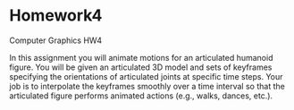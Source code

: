 Homework4
=========
Computer Graphics HW4

In this assignment you will animate motions for an articulated humanoid figure. You will be given an articulated 3D model and sets of keyframes specifying the orientations of articulated joints at specific time steps. Your job is to interpolate the keyframes smoothly over a time interval so that the articulated figure performs animated actions (e.g., walks, dances, etc.).
